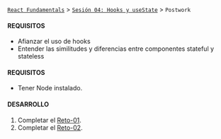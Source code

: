 [`React Fundamentals`](../../README.md) > [`Sesión 04: Hooks y useState`](../Readme.md) > `Postwork`

#### REQUISITOS
+ Afianzar el uso de hooks
+ Entender las similitudes y diferencias entre componentes stateful y stateless

#### REQUISITOS
- Tener Node instalado.

#### DESARROLLO

1. Completar el [Reto-01](../Reto-01).
2. Completar el [Reto-02](../Reto-02).

